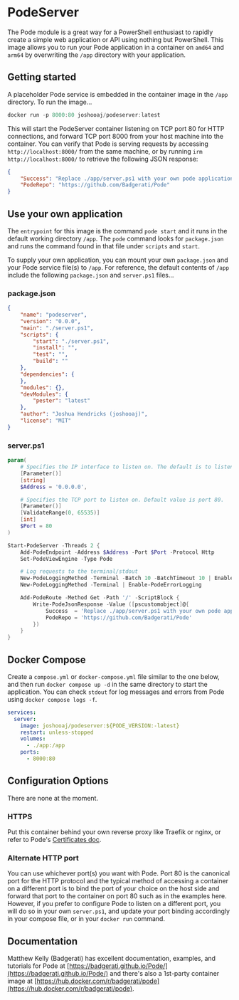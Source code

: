 # PodeServer

The Pode module is a great way for a PowerShell enthusiast to rapidly create a simple web application or API using nothing but PowerShell. This image allows you to run your Pode application in a container on `amd64` and `arm64` by overwriting the `/app` directory with your application.

## Getting started

A placeholder Pode service is embedded in the container image in the `/app` directory. To run the image...

```powershell
docker run -p 8000:80 joshooaj/podeserver:latest
```

This will start the PodeServer container listening on TCP port 80 for HTTP connections, and forward TCP port 8000 from your host machine into the container. You can verify that Pode is serving requests by accessing `http://localhost:8000/` from the same machine, or by running `irm http://localhost:8000/` to retrieve the following JSON response:

```json
{
    "Success": "Replace ./app/server.ps1 with your own pode application by mounting a volume to /app or building your own container image from joshooaj/podeserver.",
    "PodeRepo": "https://github.com/Badgerati/Pode"
}
```

## Use your own application

The `entrypoint` for this image is the command `pode start` and it runs in the default working directory `/app`. The `pode` command looks for `package.json` and runs the command found in that file under `scripts` and `start`.

To supply your own application, you can mount your own `package.json` and your Pode service file(s) to `/app`. For reference, the default contents of `/app` include the following `package.json` and `server.ps1` files...

### package.json

```json
{
    "name": "podeserver",
    "version": "0.0.0",
    "main": "./server.ps1",
    "scripts": {
        "start": "./server.ps1",
        "install": "",
        "test": "",
        "build": ""
    },
    "dependencies": {
    },
    "modules": {},
    "devModules": {
        "pester": "latest"
    },
    "author": "Joshua Hendricks (joshooaj)",
    "license": "MIT"
}
```

### server.ps1

```powershell title="server.ps1"
param(
    # Specifies the IP interface to listen on. The default is to listen on all interfaces.
    [Parameter()]
    [string]
    $Address = '0.0.0.0',

    # Specifies the TCP port to listen on. Default value is port 80.
    [Parameter()]
    [ValidateRange(0, 65535)]
    [int]
    $Port = 80
)

Start-PodeServer -Threads 2 {
    Add-PodeEndpoint -Address $Address -Port $Port -Protocol Http
    Set-PodeViewEngine -Type Pode

    # Log requests to the terminal/stdout
    New-PodeLoggingMethod -Terminal -Batch 10 -BatchTimeout 10 | Enable-PodeRequestLogging
    New-PodeLoggingMethod -Terminal | Enable-PodeErrorLogging

    Add-PodeRoute -Method Get -Path '/' -ScriptBlock {
        Write-PodeJsonResponse -Value ([pscustomobject]@{
            Success  = 'Replace ./app/server.ps1 with your own pode application by mounting a volume to /app or building your own container image from joshooaj/podeserver.'
            PodeRepo = 'https://github.com/Badgerati/Pode'
        })
    }
}
```

## Docker Compose

Create a `compose.yml` or `docker-compose.yml` file similar to the one below, and then run `docker compose up -d` in the
same directory to start the application. You can check `stdout` for log messages and errors from Pode using `docker compose logs -f`.

```yaml
services:
  server:
    image: joshooaj/podeserver:${PODE_VERSION:-latest}
    restart: unless-stopped
    volumes:
      - ./app:/app
    ports:
      - 8000:80
```

## Configuration Options

There are none at the moment.

### HTTPS

Put this container behind your own reverse proxy like Traefik or nginx, or refer to Pode's [Certificates doc](https://badgerati.github.io/Pode/Tutorials/Certificates/).

### Alternate HTTP port

You can use whichever port(s) you want with Pode. Port 80 is the canonical port for the HTTP protocol and the typical method of accessing a container on a different port is to bind the port of your choice on the host side and forward that port to the container on port 80 such as in the examples here. However, if you prefer to configure Pode to listen on a different port, you will do so in your own `server.ps1`, and update your port binding accordingly in your compose file, or in your `docker run` command.

## Documentation

Matthew Kelly (Badgerati) has excellent documentation, examples, and tutorials for Pode at [https://badgerati.github.io/Pode/](https://badgerati.github.io/Pode/) and there's also a 1st-party container image at [https://hub.docker.com/r/badgerati/pode](https://hub.docker.com/r/badgerati/pode).
